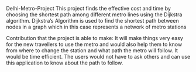Delhi-Metro-Project
This project finds the effective cost and time by choosing the shortest path among different metro lines using the Dijkstra algorithm. Dijkstra’s Algorithm is used to find the shortest path between nodes in a graph which in this case represents a network of metro stations

Contribution that the project is able to make:
It will make things very easy for the new travellers to use the metro and would also help them to know from where to change the station and what path the metro will follow. It would be time efficient. The users would not have to ask others and can use this application to know about the path to follow.
